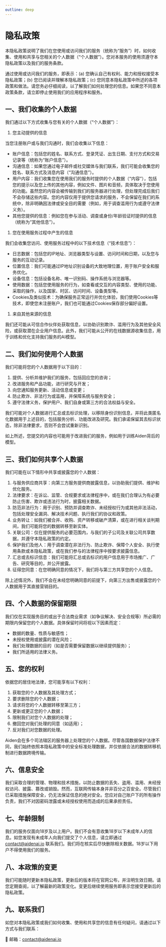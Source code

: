 ```yaml
---
outline: deep
---
```


# 隐私政策

本隐私政策说明了我们在您使用或访问我们的服务（统称为“服务”）时，如何收集、使用和共享与您相关的个人数据（“个人数据”）。您对本服务的使用须遵守本隐私政策以及我们的服务条款。

通过使用或访问我们的服务，即表示：(a) 您确认自己有权利、能力和授权接受本隐私政策；(b) 您已阅读并理解本隐私政策；(c) 您同意本隐私政策中所述的各项政策和做法。请您务必仔细阅读，以了解我们如何处理您的信息。如果您不同意本政策条款，请立即停止使用我们的应用程序和服务。

## 一、我们收集的个人数据

我们通过以下方式收集与您有关的个人数据（“个人数据”）：

1. 您主动提供的信息

当您注册账户或与我们沟通时，我们会收集以下信息：

- 账户信息：包括您的姓名、联系方式、登录凭证、出生日期、支付方式和交易记录等（统称为“账户信息”）。
- 沟通信息：如果您通过电子邮件或社交媒体与我们联系，我们可能会收集您的姓名、联系方式及消息内容（“沟通信息”）。
- 用户内容：我们收集您在使用我们的服务时提供的个人数据（“内容”），包括您的提示以及您上传的其他内容，例如文件、图片和音频，具体取决于您使用的功能。虽然您的内容会被传输到我们的服务器进行处理，但处理完成后我们不会存储这些内容。您的内容仅用于提供您请求的服务，不会保留在我们的系统中，除非明确因法律或安全目的需要（例如，用于调查滥用行为或遵守法律义务）。
- 其他您提供的信息：例如您在参与活动、调查或身份/年龄验证时提供的信息（统称为“其他信息”）。
1. 您在使用服务过程中产生的信息

我们会收集您访问、使用服务过程中的以下技术信息（“技术信息”）：

- 日志数据：包括您的IP地址、浏览器类型与设置、访问时间和日期，以及您与服务的互动记录。
- 位置信息：我们可能通过IP地址识别设备的大致地理位置，用于账户安全和服务优化。
- 设备信息：包括设备名称、唯一识别码、操作系统与浏览器等。
- 使用数据：包括您使用服务的行为，如查看或交互的内容类型、使用的功能、采取的操作，以及国家、时区、访问时间、设备类型等。
- Cookies及类似技术：为确保服务正常运行并优化体验，我们使用Cookies等技术，即使您未注册账户，我们也可能通过Cookies保存部分偏好设置。
1. 来自其他来源的信息

我们还可能从可信合作伙伴处获取信息，以协助识别欺诈、滥用行为及其他安全风险，或获取潜在企业用户信息。此外，我们可能从公开的在线数据源收集信息，用于训练和优化支持我们服务的AI模型。

## 二、我们如何使用个人数据

我们可能将您的个人数据用于以下目的：

1. 提供、分析并维护我们的服务，包括回应您的咨询；
2. 改进服务和产品功能，进行研究与开发；
3. 向您通知服务更新、活动信息或变更；
4. 防止欺诈、非法行为或滥用，并保障系统与服务安全；
5. 遵守法律义务，保护用户、我们自身或第三方的合法权益与安全。

我们可能对个人数据进行汇总或去标识处理，以移除身份识别信息，并将此类匿名化数据用于上述目的，包括服务分析、功能改进及研究。我们承诺保留其去标识状态，除非法律要求，否则不会尝试重新识别。

如上所述，您提交的内容也可能用于改进我们的服务，例如用于训练Aiden背后的模型。

## 三、我们如何共享个人数据

我们可能在以下情形中共享或披露您的个人数据：

1. 与服务供应商共享：向第三方服务提供商披露信息，以协助我们提供、维护和优化服务。
2. 法律要求：在诉讼、监管、合规要求或法律程序中，或在我们合理认为有必要防止伤害、欺诈或违法行为时，披露相关数据。
3. 防范非法行为：用于识别、预防并调查欺诈、未经授权行为或其他非法活动，包括处理安全漏洞、解决技术问题、执行我们的协议和政策。
4. 业务转让：如我们被合并、收购、资产转移或破产清算，或在进行相关谈判期间，我们可能将您的数据转移至新实体。
5. 关联公司：仅在提供服务的必要范围内，与我们的子公司及关联公司共享数据，并遵守本隐私政策的约定。
6. 保护我们及他人：用于调查潜在非法行为、防止欺诈、保障个人安全、执行使用条款或本隐私政策，或在我们参与的法律程序中按要求披露信息。
7. 汇总或去标识信息：我们可能将汇总或去标识的用户信息用于市场推广、广告、研究等目的，并公开披露。
8. 征得您同意：在您明确同意的情况下，我们将与第三方共享您的个人信息。

除上述情况外，我们不会在未经您明确同意的前提下，向第三方出售或披露您的个人数据用于其直接营销目的。

## 四、个人数据的保留期限

我们仅在实现服务目的或出于合法商业需求（如争议解决、安全合规等）所必需的期限内保留您的个人数据。具体保留时间将视以下因素而定：

- 数据的数量、性质与敏感性；
- 未授权使用或披露的潜在风险；
- 我们处理数据的目的（如是否需要保留数据以继续提供服务）；
- 我们所适用的法律义务。

## 五、您的权利

依据您的居住地法律，您可能享有以下权利：

1. 获取您的个人数据及其处理方式；
2. 要求删除您的个人数据；
3. 请求将您的个人数据转移至第三方；
4. 更新或更正您的个人数据；
5. 限制我们对您个人数据的处理；
6. 撤回您对我们处理的同意（如适用）；
7. 反对我们对您数据的处理。

Aiden会在多个司法辖区的服务器上处理您的个人数据。尽管各国数据保护法律不同，我们始终依照本隐私政策中的安全标准处理数据，并仅依据合法的数据转移机制进行数据跨境传输。

## 六、信息安全

我们采取合理的管理、物理和技术措施，以防止数据的丢失、盗用、滥用、未经授权访问、披露、篡改或销毁。然而，互联网传输本身并非百分之百安全。尽管我们已采取措施保障安全，仍无法保证信息的绝对安全。您应对自己账户下的所有操作负责，我们不对因密码泄露或未经授权使用而造成的后果承担责任。

## 七、年龄限制

我们的服务仅面向18岁及以上用户。我们不会有意收集18岁以下未成年人的信息。如您发现有未成年人向我们提交了个人信息，请立即通过 [contact@aidenai.io](mailto:contact@aidenai.io) 联系我们。我们将在核实后尽快删除相关数据。18岁以下用户不得使用我们的服务。

## 八、本政策的变更

我们可能随时更新本隐私政策，更新后的版本将在官网公布，并注明生效日期。请您定期查阅，以了解最新的政策变化。变更后继续使用服务即表示您接受更新后的隐私政策。

## 九、联系我们

如您对本隐私政策或我们如何收集、使用和共享您的信息有任何疑问，请通过以下方式与我们联系：

📧 邮箱：[contact@aidenai.io](mailto:contact@aidenai.io)

